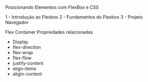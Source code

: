 Posicionando Elementos com FlexBox e CSS

1 - Introdução ao Flexbox
2 - Fundamentos do Flexbox
3 - Projeto Navegador

Flex Container
Propriedades relacionadas

 - Display
 - flex-direction
 - flex-wrap
 - flex-flow
 - justify-content
 - align-items
 - aligin-content